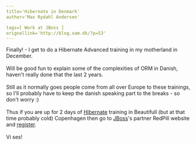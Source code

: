 ```yaml
---
title='Hibernate in Denmark'
author='Max Rydahl Andersen'

tags=[ Work at JBoss ]
orignallink='http://blog.xam.dk/?p=53'
---
```

<div><p>Finally! - I get to do a Hibernate Advanced training in my motherland in December.
<br><br>
Will be good fun to explain some of the complexities of ORM in Danish, haven't really done that the last 2 years. 
<br><br>
Still as it normally goes people come from all over Europe to these trainings, so I'll probably have to keep the danish speaking part to the breaks - so don't worry :)
<br><br>
Thus if you are up for 2 days of <a href="http://www.hibernate.org">Hibernate</a> training in Beautifull (but at that time probably cold) Copenhagen then go to <a href="http://www.jboss.com">JBoss</a>'s partner RedPill website and <a href="http://www.redpill.se/utbildning/index.php?module=index&amp;lang=en">register</a>.
<br><br>
Vi ses!
<br><br><br><br></p></div>
